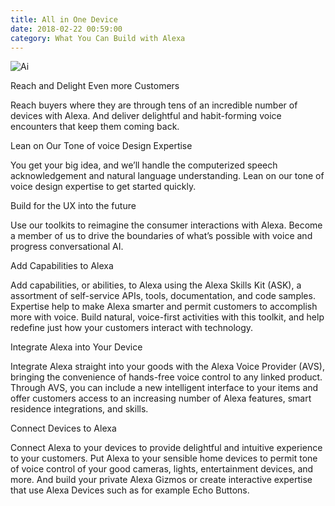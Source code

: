 ```yaml
---
title: All in One Device
date: 2018-02-22 00:59:00
category: What You Can Build with Alexa
---
```


![Ai](https://www.leeloo-dev.com/content/images/2.jpg)

Reach and Delight Even more Customers

Reach buyers where they are through tens of an incredible number of devices with Alexa. And deliver delightful and habit-forming voice encounters that keep them coming back.

Lean on Our Tone of voice Design Expertise

You get your big idea, and we’ll handle the computerized speech acknowledgement and natural language understanding. Lean on our tone of voice design expertise to get started quickly.

Build for the UX into the future

Use our toolkits to reimagine the consumer interactions with Alexa. Become a member of us to drive the boundaries of what’s possible with voice and progress conversational AI.

Add Capabilities to Alexa

Add capabilities, or abilities, to Alexa using the Alexa Skills Kit (ASK), a assortment of self-service APIs, tools, documentation, and code samples. Expertise help to make Alexa smarter and permit customers to accomplish more with voice. Build natural, voice-first activities with this toolkit, and help redefine just how your customers interact with technology.

Integrate Alexa into Your Device

Integrate Alexa straight into your goods with the Alexa Voice Provider (AVS), bringing the convenience of hands-free voice control to any linked product. Through AVS, you can include a new intelligent interface to your items and offer customers access to an increasing number of Alexa features, smart residence integrations, and skills.

Connect Devices to Alexa

Connect Alexa to your devices to provide delightful and intuitive experience to your customers. Put Alexa to your sensible home devices to permit tone of voice control of your good cameras, lights, entertainment devices, and more. And build your private Alexa Gizmos or create interactive expertise that use Alexa Devices such as for example Echo Buttons.